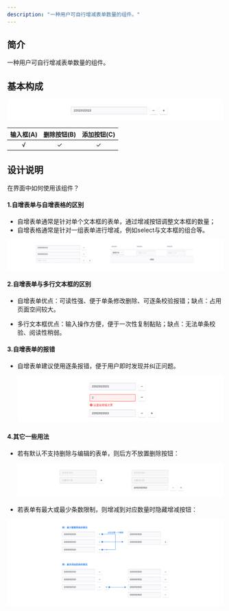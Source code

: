 ```yaml
---
description: "一种用户可自行增减表单数量的组件。"
---
```


<!--副标题具体写法见源代码模式-->



## 简介

一种用户可自行增减表单数量的组件。



## 基本构成

![001](../../../images/EditableTable/001.png)

| 输入框(A) | 删除按钮(B) | 添加按钮(C) |
| :-------: | :---------: | :---------: |
|     √     |      ✓      |      ✓      |




## 设计说明


在界面中如何使用该组件？



#### 1.自增表单与自增表格的区别

-  自增表单通常是针对单个文本框的表单，通过增减按钮调整文本框的数量；
-  自增表格通常是针对一组表单进行增减，例如select与文本框的组合等。

![002](../../../images/EditableList/002.png)

#### 2.自增表单与多行文本框的区别

- 自增表单优点：可读性强、便于单条修改删除、可逐条校验报错；缺点：占用页面空间较大。

- 多行文本框优点：输入操作方便，便于一次性复制黏贴；缺点：无法单条校验、阅读性稍弱。

  

#### 3.自增表单的报错   

- 自增表单建议使用逐条报错，便于用户即时发现并纠正问题。

  ![003](../../../images/EditableList/003.png)

#### 4.其它一些用法   

- 若有默认不支持删除与编辑的表单，则后方不放置删除按钮：

  ![004](../../../images/EditableList/004.png)

- 若表单有最大或最少条数限制，则增减到对应数量时隐藏增减按钮：

![005](../../../images/EditableTable/005.png)
